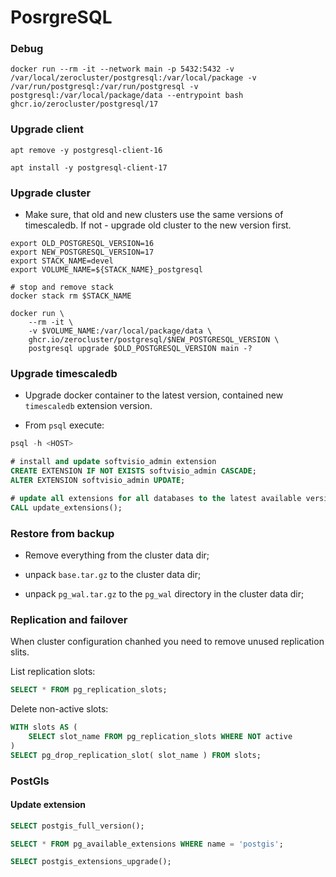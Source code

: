 # PosrgreSQL

### Debug

```shell
docker run --rm -it --network main -p 5432:5432 -v /var/local/zerocluster/postgresql:/var/local/package -v /var/run/postgresql:/var/run/postgresql -v postgresql:/var/local/package/data --entrypoint bash ghcr.io/zerocluster/postgresql/17
```

### Upgrade client

```shell
apt remove -y postgresql-client-16

apt install -y postgresql-client-17
```

### Upgrade cluster

-   Make sure, that old and new clusters use the same versions of timescaledb. If not - upgrade old cluster to the new version first.

```shell
export OLD_POSTGRESQL_VERSION=16
export NEW_POSTGRESQL_VERSION=17
export STACK_NAME=devel
export VOLUME_NAME=${STACK_NAME}_postgresql

# stop and remove stack
docker stack rm $STACK_NAME

docker run \
    --rm -it \
    -v $VOLUME_NAME:/var/local/package/data \
    ghcr.io/zerocluster/postgresql/$NEW_POSTGRESQL_VERSION \
    postgresql upgrade $OLD_POSTGRESQL_VERSION main -?
```

### Upgrade timescaledb

-   Upgrade docker container to the latest version, contained new `timescaledb` extension version.

-   From `psql` execute:

```sql
psql -h <HOST>

# install and update softvisio_admin extension
CREATE EXTENSION IF NOT EXISTS softvisio_admin CASCADE;
ALTER EXTENSION softvisio_admin UPDATE;

# update all extensions for all databases to the latest available versions
CALL update_extensions();
```

### Restore from backup

-   Remove everything from the cluster data dir;

-   unpack `base.tar.gz` to the cluster data dir;

-   unpack `pg_wal.tar.gz` to the `pg_wal` directory in the cluster data dir;

### Replication and failover

When cluster configuration chanhed you need to remove unused replication slits.

List replication slots:

```sql
SELECT * FROM pg_replication_slots;
```

Delete non-active slots:

```sql
WITH slots AS (
    SELECT slot_name FROM pg_replication_slots WHERE NOT active
)
SELECT pg_drop_replication_slot( slot_name ) FROM slots;
```

### PostGIs

#### Update extension

```sql
SELECT postgis_full_version();

SELECT * FROM pg_available_extensions WHERE name = 'postgis';

SELECT postgis_extensions_upgrade();

```
